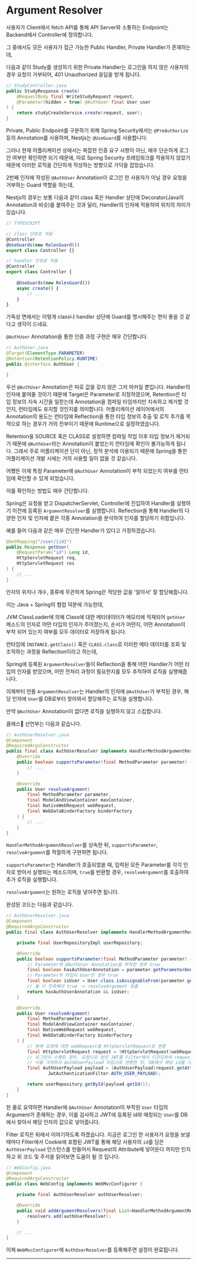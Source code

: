 # Argument Resolver

사용자가 Client에서 fetch API를 통해 API Server와 소통하는 Endpoint는 Backend에서 Controller에 정의합니다.

그 중에서도 모든 사용자가 접근 가능한 Public Handler, Private Handler가 존재하는데,

다음과 같이 Study를 생성하기 위한 Private Handler는 로그인을 하지 않은 사용자의 경우 요청이 거부되어, 401 Unauthorized 응답을 받게 됩니다.

```java
// StudyController.java
public StudyResponse create(
    @RequestBody final WriteStudyRequest request,
    @Parameter(hidden = true) @AuthUser final User user
) {
    return studyCreateService.create(request, user);
}
```

Private, Public Endpoint를 구분하기 위해 Spring Security에서는 `@PreAuthorize` 등의 Annotation를 사용하며, Nestjs는 `@UseGuard`를 사용합니다.

그러나 현재 어플리케이션 상에서는 복잡한 인증 요구 사항이 아닌, 매우 단순하게 로그인 여부만 확인하면 되기 때문에, 따로 Spring Security 프레임워크를 적용하지 않았기 때문에 이러한 로직을 간단하게 작성하는 방향으로 가닥을 잡았습니다.

2번째 인자에 작성된 `@AuthUser` Annotation이 로그인 한 사용자가 아닐 경우 요청을 거부하는 Guard 역할을 하는데,

Nestjs의 경우는 보통 다음과 같이 class 혹은 Handler 상단에 Decorator(Java의 Annotation과 비슷)를 붙여주는 것과 달리, Handler의 인자에 적용하여 위치의 차이가 있습니다.

```typescript
// TYPESCRIPT

// class 단위로 적용
@Controller
@UseGuards(new RolesGuard())
export class Controller {}

// handler 단위로 적용
@Controller
export class Controller {
    
    @UseGuards(new RolesGuard())
    async create() {
        // ...
    }
}
```

가독성 면에서는 이렇게 class나 handler 상단에 Guard를 명시해주는 편이 좋을 것 같다고 생각이 드네요.

`@AuthUser` Annotation을 통한 인증 과정 구현은 매우 간단합니다.

```java
// AuthUser.java
@Target(ElementType.PARAMETER)
@Retention(RetentionPolicy.RUNTIME)
public @interface AuthUser {

}
```

우선 `@AuthUser` Annotation은 따로 값을 갖지 않은 그저 마커일 뿐입니다.
Handler의 인자에 붙여줄 것이기 때문에 Target은 Parameter로 지정하였으며,
Retention은 타입 정보의 지속 시간을 일컫는데 Annotation을 컴파일 타임까지만 지속하고 제거할 것인지, 런타임에도 유지할 것인지를 의미합니다.
어플리케이션 레이어에서의 Annotation의 용도는 런타임에 Reflection을 통한 타입 정보의 추출 및 로직 추가를 목적으로 하는 경우가 거의 전부이기 때문에
Runtime으로 설정하였습니다.

Retention을 SOURCE 혹은 CLASS로 설정하면 컴파일 작업 이후 타입 정보가 제거되기 때문에 `@AuthUser`라는 Annotation이 붙었는지 런타임에 확인이 불가능하게 됩니다.
그래서 주로 어플리케이션 단이 아닌, 정적 분석에 이용되기 때문에 Spring을 통한 어플리케이션 개발 시에는 거의 사용할 일이 없을 것 같습니다.

어쨌든 이제 특정 Parameter에 `@AuthUser` Annotation이 부착 되었는지 여부를 런타임에 확인할 수 있게 되었습니다.

이를 확인하는 방법도 매우 간단합니다.

Spring은 요청을 받고 DispatcherServlet, Controller에 진입하여 Handler를 실행하기 이전에 등록된 `ArgumentResolver`를 실행합니다.
Reflection을 통해 Handler의 다양한 인자 및 인자에 붙은 각종 Annotation을 분석하여 인자를 할당하기 위함입니다.

예를 들어 다음과 같은 매우 간단한 Handler가 있다고 가정하겠습니다.

```java
@GetMapping("/user/{id}")
public Response getUser(
    @RequestParam("id") Long id,
    HttpServletRequest req,
    HttpServletRequest res
) {
    // ...
}
```

인자의 위치나 개수, 종류에 무관하게 Spring은 적당한 값을 '알아서' 잘 할당해줍니다.

이는 Java + Spring의 협업 덕분에 가능한데,

JVM ClassLoader에 의해 Class에 대한 메타데이터가 메모리에 적재되어 `getUser` 메소드의 인자로 어떤 타입의 인자가 주어졌는지, 순서가 어떤지, 어떤 Annotation이 부착 되어 있는지 여부를 모두 데이터로 저장하게 됩니다.

런타임에 `INSTANCE.getClass()` 혹은 `CLASS.class`로 이러한 메타 데이터를 조회 및 조작하는 과정을 Reflection이라고 하는데,

Spring에 등록된 `ArgumentResolver`들이 Reflection을 통해 어떤 Handler가 어떤 타입의 인자를 받았으며, 어떤 전처리 과정이 필요한지를 모두 추적하여 로직을 실행해줍니다.

이제부터 만들 `ArgumentResolver`는 Handler의 인자에 `@AuthUser`가 부착된 경우, 해당 인자에 `User`를 DB로부터 찾아와서 할당해주는 로직을 실행합니다.

만약 `@AuthUser` Annotation이 없다면 로직을 실행하지 않고 스킵합니다.

클래스 선언부는 다음과 같습니다.

```java
// AuthUserResolver.java
@Component
@RequiredArgsConstructor
public final class AuthUserResolver implements HandlerMethodArgumentResolver {
    @Override
	public boolean supportsParameter(final MethodParameter parameter) {
    	// ...
	}

    @Override
	public User resolveArgument(
    	final MethodParameter parameter,
        final ModelAndViewContainer mavContainer,
        final NativeWebRequest webRequest,
		final WebDataBinderFactory binderFactory
	) {
    	// ...
	}
}
```

`HandlerMethodArgumentResolver`를 상속한 뒤, `supportsParameter`, `resolveArgument`를 적절하게 구현하면 됩니다.

`supportsParameter`는 Handler가 호출되었을 때, 입력된 모든 Parameter를 각각 인자로 받아서 실행되는 메소드이며,
`true`를 반환할 경우, `resolveArgument`를 호출하여 추가 로직을 실행합니다.

`resolveArgument`는 원하는 로직을 넣어주면 됩니다.

완성된 코드는 다음과 같습니다.

```java
// AuthUserResolver.java
@Component
@RequiredArgsConstructor
public final class AuthUserResolver implements HandlerMethodArgumentResolver {

	private final UserRepositoryImpl userRepository;

	@Override
	public boolean supportsParameter(final MethodParameter parameter) {
    	// Parameter에 @AuthUser Annotation을 부착한 경우 true
		final boolean hasAuthUserAnnotation = parameter.getParameterAnnotation(AuthUser.class) != null;
		// Parameter의 타입이 User인 경우 true
		final boolean isUser = User.class.isAssignableFrom(parameter.getParameterType());
		// 둘 다 만족해야 true -> resolveArgument 호출
		return hasAuthUserAnnotation && isUser;
	}

	@Override
	public User resolveArgument(
    	final MethodParameter parameter,
        final ModelAndViewContainer mavContainer,
		final NativeWebRequest webRequest,
        final WebDataBinderFactory binderFactory
    ) {
        // 현재 요청에 대한 webRequest를 HttpServletRequest로 변환
		final HttpServletRequest request = (HttpServletRequest)webRequest.getNativeRequest();
		// 로그인이 수행된 경우, 요청으로 받은 JWT를 Filter에서 디코딩하여 request의 Attribute에 Object 타입으로 저장해둠
		// 이를 가져와서 AuthUserPayload 타입으로 변환한 뒤, DB에서 해당 id를 가진 사용자를 찾아와서 User 타입으로 반환
		final AuthUserPayload payload = (AuthUserPayload)request.getAttribute(
				JwtAuthenticationFilter.AUTH_USER_PAYLOAD);

		return userRepository.getById(payload.getId());
	}
}
```

한 줄로 요약하면 Handler에 `@AuthUser` Annotation이 부착된 `User` 타입의 Argument가 존재하는 경우, 이를 검사하고 JWT에 등록된 id와 매칭되는 `User`를 DB에서 찾아서 해당 인자의 값으로 넣어줍니다.

Filter 로직은 뒤에서 이야기하도록 하겠습니다.
지금은 로그인 한 사용자가 요청을 보낼 때마다 Filter에서 Cookie에 포함된 JWT를 통해 해당 사용자의 `id`를 담은 `AuthUserPayload` 인스턴스를 만들어서 Request의 Attribute에 넣어둔다 까지만 인지하고 위 코드 및 주석을 읽어보면 도움이 될 것 입니다.

```java
// WebConfig.java
@Component
@RequiredArgsConstructor
public class WebConfig implements WebMvcConfigurer {

	private final AuthUserResolver authUserResolver;

	@Override
	public void addArgumentResolvers(final List<HandlerMethodArgumentResolver> resolvers) {
		resolvers.add(authUserResolver);
	}

    // ...
}
```

이제 `WebMvcConfigurer`에 `AuthUserResolver`를 등록해주면 설정이 완료됩니다.

---
